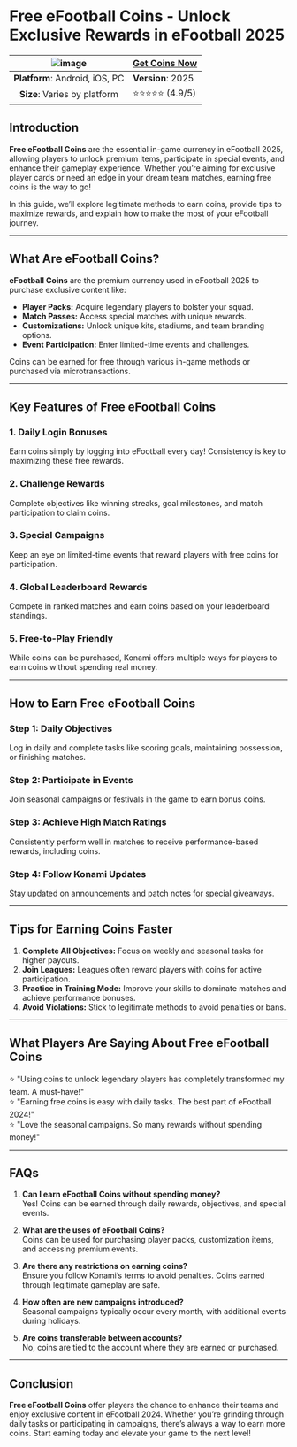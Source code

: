 # Free eFootball Coins - Unlock Exclusive Rewards in eFootball 2025 
| ![image](https://github.com/user-attachments/assets/510b38a8-990f-47b0-9931-182849ba3b42) | [**Get Coins Now**](https://tinyurl.com/57bay5vd) |
|:------------------------------------------------:|-----------------------|
| **Platform**: Android, iOS, PC                  | **Version**: 2025     |
| **Size**: Varies by platform                    | ⭐⭐⭐⭐⭐ (4.9/5) |

## Introduction

**Free eFootball Coins** are the essential in-game currency in eFootball 2025, allowing players to unlock premium items, participate in special events, and enhance their gameplay experience. Whether you’re aiming for exclusive player cards or need an edge in your dream team matches, earning free coins is the way to go!

In this guide, we’ll explore legitimate methods to earn coins, provide tips to maximize rewards, and explain how to make the most of your eFootball journey.

---

## What Are eFootball Coins?

**eFootball Coins** are the premium currency used in eFootball 2025 to purchase exclusive content like:
- **Player Packs:** Acquire legendary players to bolster your squad.
- **Match Passes:** Access special matches with unique rewards.
- **Customizations:** Unlock unique kits, stadiums, and team branding options.
- **Event Participation:** Enter limited-time events and challenges.

Coins can be earned for free through various in-game methods or purchased via microtransactions.

---

## Key Features of Free eFootball Coins

### 1. Daily Login Bonuses  
Earn coins simply by logging into eFootball every day! Consistency is key to maximizing these free rewards.

### 2. Challenge Rewards  
Complete objectives like winning streaks, goal milestones, and match participation to claim coins.

### 3. Special Campaigns  
Keep an eye on limited-time events that reward players with free coins for participation.

### 4. Global Leaderboard Rewards  
Compete in ranked matches and earn coins based on your leaderboard standings.

### 5. Free-to-Play Friendly  
While coins can be purchased, Konami offers multiple ways for players to earn coins without spending real money.

---

## How to Earn Free eFootball Coins

### Step 1: Daily Objectives  
Log in daily and complete tasks like scoring goals, maintaining possession, or finishing matches.

### Step 2: Participate in Events  
Join seasonal campaigns or festivals in the game to earn bonus coins.

### Step 3: Achieve High Match Ratings  
Consistently perform well in matches to receive performance-based rewards, including coins.

### Step 4: Follow Konami Updates  
Stay updated on announcements and patch notes for special giveaways.

---

## Tips for Earning Coins Faster

1. **Complete All Objectives:** Focus on weekly and seasonal tasks for higher payouts.
2. **Join Leagues:** Leagues often reward players with coins for active participation.
3. **Practice in Training Mode:** Improve your skills to dominate matches and achieve performance bonuses.
4. **Avoid Violations:** Stick to legitimate methods to avoid penalties or bans.

---

## What Players Are Saying About Free eFootball Coins

⭐ "Using coins to unlock legendary players has completely transformed my team. A must-have!"  
⭐ "Earning free coins is easy with daily tasks. The best part of eFootball 2024!"  
⭐ "Love the seasonal campaigns. So many rewards without spending money!"

---

## FAQs

1. **Can I earn eFootball Coins without spending money?**  
   Yes! Coins can be earned through daily rewards, objectives, and special events.

2. **What are the uses of eFootball Coins?**  
   Coins can be used for purchasing player packs, customization items, and accessing premium events.

3. **Are there any restrictions on earning coins?**  
   Ensure you follow Konami’s terms to avoid penalties. Coins earned through legitimate gameplay are safe.

4. **How often are new campaigns introduced?**  
   Seasonal campaigns typically occur every month, with additional events during holidays.

5. **Are coins transferable between accounts?**  
   No, coins are tied to the account where they are earned or purchased.

---

## Conclusion

**Free eFootball Coins** offer players the chance to enhance their teams and enjoy exclusive content in eFootball 2024. Whether you’re grinding through daily tasks or participating in campaigns, there’s always a way to earn more coins. Start earning today and elevate your game to the next level!
